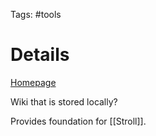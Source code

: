 Tags: #tools 

# Details
[Homepage](https://tiddlywiki.com/)

Wiki that is stored locally?

Provides foundation for [[Stroll]].
